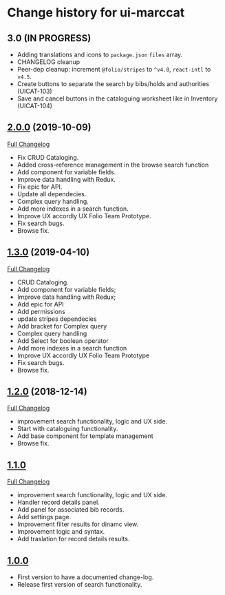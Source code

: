 # Change history for ui-marccat

## 3.0 (IN PROGRESS)

* Adding translations and icons to `package.json` `files` array.
* CHANGELOG cleanup
* Peer-dep cleanup: increment `@folio/stripes` to `^v4.0`, `react-intl` to `v4.5`.
* Create buttons to separate the search by bibs/holds and authorities (UICAT-103)
* Save and cancel buttons in the cataloguing worksheet like in Inventory (UICAT-104)

## [2.0.0](https://github.com/folio-org/ui-marccat/releases/v2.0.0) (2019-10-09)
[Full Changelog](https://github.com/folio-org/ui-marccat/compare/v1.3.0...v2.0.0)

* Fix CRUD Cataloging.
* Added cross-reference management in the browse search function
* Add component for variable fields.
* Improve data handling with Redux.
* Fix epic for API.
* Update all dependecies.
* Complex query handling.
* Add more indexes in a search function.
* Improve UX accordly UX Folio Team Prototype.
* Fix search bugs.
* Browse fix.

## [1.3.0](https://github.com/folio-org/ui-marccat/releases/v1.3.0) (2019-04-10)
[Full Changelog](https://github.com/folio-org/ui-marccat/compare/v1.2.0...v1.3.0)

* CRUD Cataloging.
* Add component for variable fields;
* Improve data handling with Redux;
* Add epic for API
* Add permissions
* update stripes dependecies
* Add bracket for Complex query
* Complex query handling
* Add Select for boolean operator
* Add more indexes in a search function
* Improve UX accordly UX Folio Team Prototype
* Fix search bugs.
* Browse fix.

## [1.2.0](https://github.com/folio-org/ui-marccat/releases/v1.2.0) (2018-12-14)
[Full Changelog](https://github.com/folio-org/ui-marccat/compare/v1.1.0...v1.2.0)

* improvement search functionality, logic and UX side.
* Start with cataloguing functionality.
* Add base component for template management
* Browse fix.

## [1.1.0](https://github.com/folio-org/ui-marccat/releases/v1.1.0)
[Full Changelog](https://github.com/folio-org/ui-marccat/compare/v1.0.0...v1.1.0)

* improvement search functionality, logic and UX side.
* Handler record details panel.
* Add panel for associated bib records.
* Add settings page.
* Improvement filter results for dinamc view.
* Improvement logic and syntax.
* Add traslation for record details results.

## [1.0.0](https://github.com/folio-org/ui-marccat/releases/v1.0.0)
* First version to have a documented change-log.
* Release first version of search functionality.
